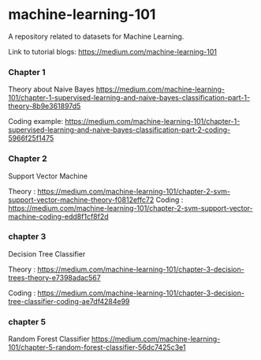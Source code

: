 # machine-learning-101
A repository related to datasets for Machine Learning.

Link to tutorial blogs:
https://medium.com/machine-learning-101


### Chapter 1 ###
Theory about Naive Bayes https://medium.com/machine-learning-101/chapter-1-supervised-learning-and-naive-bayes-classification-part-1-theory-8b9e361897d5

Coding example: https://medium.com/machine-learning-101/chapter-1-supervised-learning-and-naive-bayes-classification-part-2-coding-5966f25f1475


### Chapter 2 ###
Support Vector Machine

Theory : https://medium.com/machine-learning-101/chapter-2-svm-support-vector-machine-theory-f0812effc72
Coding : https://medium.com/machine-learning-101/chapter-2-svm-support-vector-machine-coding-edd8f1cf8f2d

### chapter 3 ###
Decision Tree Classifier

Theory : https://medium.com/machine-learning-101/chapter-3-decision-trees-theory-e7398adac567

Coding : https://medium.com/machine-learning-101/chapter-3-decision-tree-classifier-coding-ae7df4284e99

### chapter 5 ###
Random Forest Classifier
https://medium.com/machine-learning-101/chapter-5-random-forest-classifier-56dc7425c3e1
